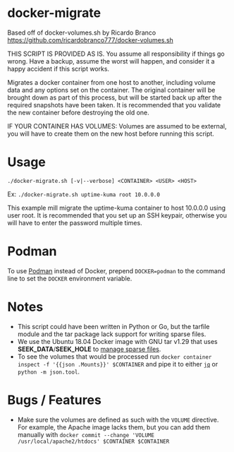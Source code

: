 # docker-migrate
Based off of docker-volumes.sh by Ricardo Branco https://github.com/ricardobranco777/docker-volumes.sh

THIS SCRIPT IS PROVIDED AS IS. You assume all responsibility if things go wrong. Have a backup,
assume the worst will happen, and consider it a happy accident if this script works.

Migrates a docker container from one host to another, including volume data and any options set on
the container. The original container will be brought down as part of this process, but will be
started back up after the required snapshots have been taken. It is recommended that you validate
the new container before destroying the old one.

IF YOUR CONTAINER HAS VOLUMES: Volumes are assumed to be external, you will have to create them on
the new host before running this script.

# Usage

`./docker-migrate.sh [-v|--verbose] <CONTAINER> <USER> <HOST>`

Ex: `./docker-migrate.sh uptime-kuma root 10.0.0.0`

This example mill migrate the uptime-kuma container to host 10.0.0.0 using user root. It is
recommended that you set up an SSH keypair, otherwise you will have to enter the password
multiple times.

# Podman

To use [Podman](https://podman.io) instead of Docker, prepend `DOCKER=podman` to the command line to set the `DOCKER` environment variable.

# Notes
* This script could have been written in Python or Go, but the tarfile module and the tar package lack support for writing sparse files.
* We use the Ubuntu 18.04 Docker image with GNU tar v1.29 that uses **SEEK\_DATA**/**SEEK\_HOLE** to [manage sparse files](https://www.gnu.org/software/tar/manual/html_chapter/tar_8.html#SEC137).
* To see the volumes that would be processed run `docker container inspect -f '{{json .Mounts}}' $CONTAINER` and pipe it to either [`jq`](https://stedolan.github.io/jq/) or `python -m json.tool`.

# Bugs / Features
* Make sure the volumes are defined as such with the `VOLUME` directive. For example, the Apache image lacks them, but you can add them manually with `docker commit --change 'VOLUME /usr/local/apache2/htdocs' $CONTAINER $CONTAINER`
